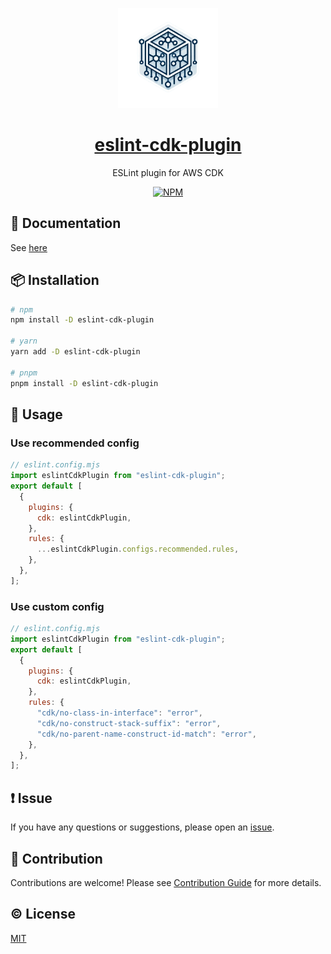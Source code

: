 <p align="center">
  <img width="160px" height="160px" src="./assets/logo.png" alt="ESLint plugin for AWS CDK logo">
</p>

<a href="https://eslint-cdk-plugin.dev/">
  <h1 align="center">eslint-cdk-plugin</h1>
</a>
<p align="center">ESLint plugin for AWS CDK</p>

<p align="center">
  <a href="https://www.npmjs.com/package/eslint-cdk-plugin"><img src="https://img.shields.io/npm/v/eslint-cdk-plugin.svg" alt="NPM"></a>
</p>

## 📔 Documentation

See [here](https://eslint-cdk-plugin.dev/)

## 📦 Installation

```bash
# npm
npm install -D eslint-cdk-plugin

# yarn
yarn add -D eslint-cdk-plugin

# pnpm
pnpm install -D eslint-cdk-plugin
```

## 🚀 Usage

### Use recommended config

```js
// eslint.config.mjs
import eslintCdkPlugin from "eslint-cdk-plugin";
export default [
  {
    plugins: {
      cdk: eslintCdkPlugin,
    },
    rules: {
      ...eslintCdkPlugin.configs.recommended.rules,
    },
  },
];
```

### Use custom config

```js
// eslint.config.mjs
import eslintCdkPlugin from "eslint-cdk-plugin";
export default [
  {
    plugins: {
      cdk: eslintCdkPlugin,
    },
    rules: {
      "cdk/no-class-in-interface": "error",
      "cdk/no-construct-stack-suffix": "error",
      "cdk/no-parent-name-construct-id-match": "error",
    },
  },
];
```

## ❗ Issue

If you have any questions or suggestions, please open an [issue](https://github.com/ren-yamanashi/eslint-cdk-plugin/issues).

## 💪 Contribution

Contributions are welcome! Please see [Contribution Guide](./CONTRIBUTING.md) for more details.

## ©️ License

[MIT](http://opensource.org/licenses/MIT)
